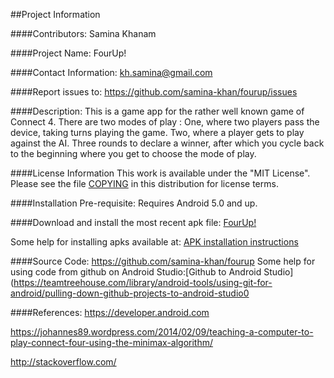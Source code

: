 ##Project Information

####Contributors:
Samina Khanam


####Project Name:
FourUp!


####Contact Information:
kh.samina@gmail.com

####Report issues to: 
https://github.com/samina-khan/fourup/issues


####Description:
This is a game app for the rather well known game of Connect 4. 
There are two modes of play : One, where two players pass the device, taking turns playing the game. Two, where a player gets to play against the AI. Three rounds to declare a winner, after which you cycle back to the beginning where you get to choose the mode of play.

####License Information
This work is available under the "MIT License". Please see the file [COPYING](https://github.com/samina-khan/fourup/blob/master/COPYING) in this distribution for license terms.

####Installation Pre-requisite:
Requires Android 5.0 and up.

####Download and install the most recent apk file: [FourUp!](https://drive.google.com/file/d/0Bw3fWFONiL7uM3BLVWdvS3BPTUE/view?usp=sharing)

Some help for installing apks available at: [APK installation instructions](http://www.ubergizmo.com/how-to/how-to-install-apk-files-sideloading-on-android/)
    
####Source Code:
https://github.com/samina-khan/fourup
Some help for using code from github on Android Studio:[Github to Android Studio] (https://teamtreehouse.com/library/android-tools/using-git-for-android/pulling-down-github-projects-to-android-studio0

####References:
https://developer.android.com

https://johannes89.wordpress.com/2014/02/09/teaching-a-computer-to-play-connect-four-using-the-minimax-algorithm/

http://stackoverflow.com/

